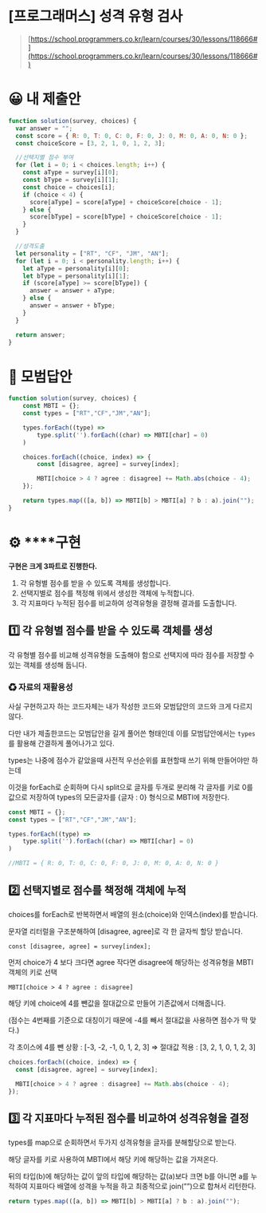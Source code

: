 # [프로그래머스] 성격 유형 검사

> [https://school.programmers.co.kr/learn/courses/30/lessons/118666#](https://school.programmers.co.kr/learn/courses/30/lessons/118666#)
> 

# **😀** 내 제출안

```jsx
function solution(survey, choices) {
  var answer = "";
  const score = { R: 0, T: 0, C: 0, F: 0, J: 0, M: 0, A: 0, N: 0 };
  const choiceScore = [3, 2, 1, 0, 1, 2, 3];

  //선택지별 점수 부여
  for (let i = 0; i < choices.length; i++) {
    const aType = survey[i][0];
    const bType = survey[i][1];
    const choice = choices[i];
    if (choice < 4) {
      score[aType] = score[aType] + choiceScore[choice - 1];
    } else {
      score[bType] = score[bType] + choiceScore[choice - 1];
    }
  }

  //성격도출
  let personality = ["RT", "CF", "JM", "AN"];
  for (let i = 0; i < personality.length; i++) {
    let aType = personality[i][0];
    let bType = personality[i][1];
    if (score[aType] >= score[bType]) {
      answer = answer + aType;
    } else {
      answer = answer + bType;
    }
  }

  return answer;
}
```

# **📗** 모범답안

```jsx
function solution(survey, choices) {
    const MBTI = {};
    const types = ["RT","CF","JM","AN"];

    types.forEach((type) =>
        type.split('').forEach((char) => MBTI[char] = 0)
    )

    choices.forEach((choice, index) => {
        const [disagree, agree] = survey[index];

        MBTI[choice > 4 ? agree : disagree] += Math.abs(choice - 4);
    });

    return types.map(([a, b]) => MBTI[b] > MBTI[a] ? b : a).join("");
}
```

# ⚙️ ****구현

**구현은 크게 3파트로 진행한다.**

1. 각 유형별 점수를 받을 수 있도록 객체를 생성합니다.
2. 선택지별로 점수를 책정해 위에서 생성한 객체에 누적합니다.
3. 각 지표마다 누적된 점수를 비교하여  성격유형을 결정해 결과를 도출합니다.

## 1️⃣ 각 유형별 점수를 받을 수 있도록 객체를 생성

각 유형별 점수를 비교해 성격유형을 도출해야 함으로 선택지에 따라 점수를 저장할 수 있는 객체를 생성해 둡니다.

### ♻ 자료의 재활용성

사실 구현하고자 하는 코드자체는 내가 작성한 코드와 모범답안의 코드와 크게 다르지 않다.

다만 내가 제출한코드는 모범답안을 길게 풀어쓴 형태인데 이를 모범답안에서는  `types` 를 활용해 간결하게 풀어나가고 있다.

types는 나중에 점수가 같았을때 사전적 우선순위를 표현할때 쓰기 위해 만들어야만 하는데

이것을 forEach로 순회하며 다시 split으로 글자를 두개로 분리해 각 글자를 키로 0를 값으로 저장하여 types의 모든글자를 {글자 : 0} 형식으로 MBTI에 저장한다.

```jsx
const MBTI = {};
const types = ["RT","CF","JM","AN"];

types.forEach((type) =>
	type.split('').forEach((char) => MBTI[char] = 0)
)

//MBTI = { R: 0, T: 0, C: 0, F: 0, J: 0, M: 0, A: 0, N: 0 }
```

## 2️⃣ 선택지별로 점수를 책정해 객체에 누적

choices를 forEach로 반복하면서 배열의 원소(choice)와 인덱스(index)를 받습니다.

문자열 리터럴을 구조분해하여 [disagree, agree]로 각 한 글자씩 할당 받습니다.

`const [disagree, agree] = survey[index];`

먼저 choice가 4 보다 크다면 agree 작다면 disagree에 해당하는 성격유형을 MBTI객체의 키로 선택

`MBTI[choice > 4 ? agree : disagree]`

해당 키에 choice에 4를 뺀값을 절대값으로 만들어 기존값에서 더해줍니다.

(점수는 4번째를 기준으로 대칭이기 때문에 -4를 빼서 절대값을 사용하면 점수가 딱 맞다.)

각 초이스에 4를 뺀 상황 : [-3, -2, -1, 0, 1, 2, 3] ⇒ 절대값 적용 : [3, 2, 1, 0, 1, 2, 3]

```jsx
choices.forEach((choice, index) => {
  const [disagree, agree] = survey[index];

  MBTI[choice > 4 ? agree : disagree] += Math.abs(choice - 4);
});
```

## 3️⃣ 각 지표마다 누적된 점수를 비교하여  성격유형을 결정

types를 map으로 순회하면서 두가지 성격유형을 글자를 분해할당으로 받는다.

해당 글자를 키로 사용하여 MBTI에서 해당 키에 해당하는 값을 가져온다.

뒤의 타입(b)에 해당하는 값이 앞의 타입에 해당하는 값(a)보다 크면 b를 아니면 a를 누적하여 지표마다 배열에 성격을 누적을 하고 최종적으로 join(””)으로 합쳐서 리턴한다.

```jsx
return types.map(([a, b]) => MBTI[b] > MBTI[a] ? b : a).join("");
```
